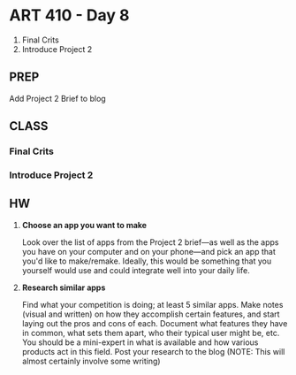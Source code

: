 ART 410 - Day 8
=======================================

1. Final Crits
2. Introduce Project 2

PREP
---------------------------------------
Add Project 2 Brief to blog


CLASS
---------------------------------------

### Final Crits


### Introduce Project 2


HW
---------------------------------------

1. **Choose an app you want to make**
	
	Look over the list of apps from the Project 2 brief—as well as the apps you have on your computer and on your phone—and pick an app that you'd like to make/remake. Ideally, this would be something that you yourself would use and could integrate well into your daily life.


2. **Research similar apps**
	
	Find what your competition is doing; at least 5 similar apps. Make notes (visual and written) on how they accomplish certain features, and start laying out the pros and cons of each. Document what features they have in common, what sets them apart, who their typical user might be, etc. You should be a mini-expert in what is available and how various products act in this field. Post your research to the blog (NOTE: This will almost certainly involve some writing)



